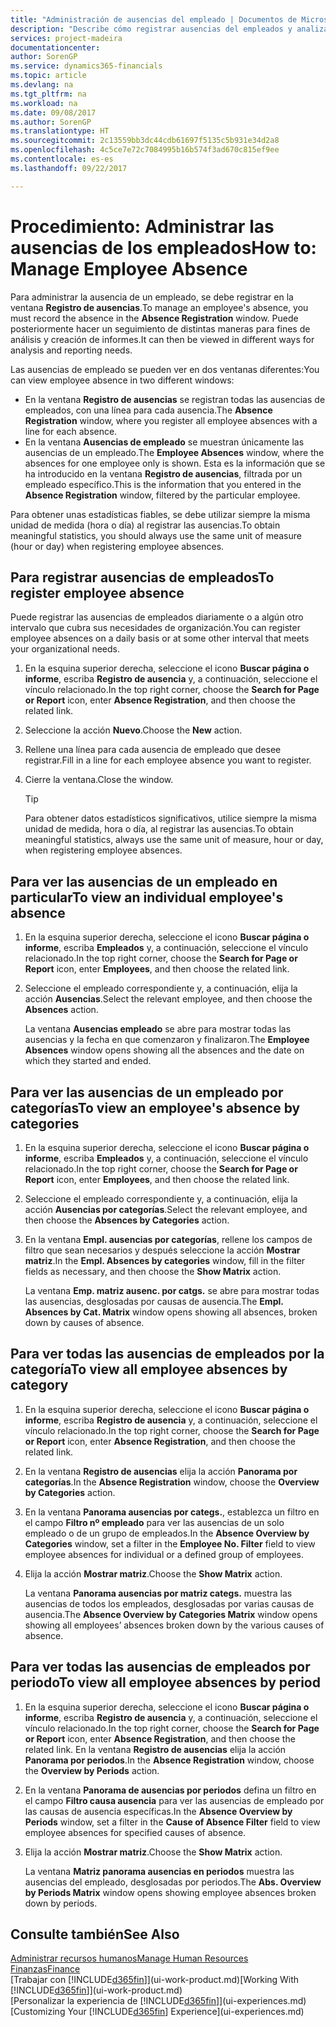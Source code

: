 ```yaml
---
title: "Administración de ausencias del empleado | Documentos de Microsoft"
description: "Describe cómo registrar ausencias del empleados y analizar las estadísticas de las ausencias."
services: project-madeira
documentationcenter: 
author: SorenGP
ms.service: dynamics365-financials
ms.topic: article
ms.devlang: na
ms.tgt_pltfrm: na
ms.workload: na
ms.date: 09/08/2017
ms.author: SorenGP
ms.translationtype: HT
ms.sourcegitcommit: 2c13559bb3dc44cdb61697f5135c5b931e34d2a8
ms.openlocfilehash: 4c5ce7e72c7084995b16b574f3ad670c815ef9ee
ms.contentlocale: es-es
ms.lasthandoff: 09/22/2017

---
```

# <a name="how-to-manage-employee-absence"></a><span data-ttu-id="f017c-103">Procedimiento: Administrar las ausencias de los empleados</span><span class="sxs-lookup"><span data-stu-id="f017c-103">How to: Manage Employee Absence</span></span>
<span data-ttu-id="f017c-104">Para administrar la ausencia de un empleado, se debe registrar en la ventana **Registro de ausencias**.</span><span class="sxs-lookup"><span data-stu-id="f017c-104">To manage an employee's absence, you must record the absence in the **Absence Registration** window.</span></span> <span data-ttu-id="f017c-105">Puede posteriormente hacer un seguimiento de distintas maneras para fines de análisis y creación de informes.</span><span class="sxs-lookup"><span data-stu-id="f017c-105">It can then be viewed in different ways for analysis and reporting needs.</span></span>

<span data-ttu-id="f017c-106">Las ausencias de empleado se pueden ver en dos ventanas diferentes:</span><span class="sxs-lookup"><span data-stu-id="f017c-106">You can view employee absence in two different windows:</span></span>

* <span data-ttu-id="f017c-107">En la ventana **Registro de ausencias** se registran todas las ausencias de empleados, con una línea para cada ausencia.</span><span class="sxs-lookup"><span data-stu-id="f017c-107">The **Absence Registration** window, where you register all employee absences with a line for each absence.</span></span>
* <span data-ttu-id="f017c-108">En la ventana **Ausencias de empleado** se muestran únicamente las ausencias de un empleado.</span><span class="sxs-lookup"><span data-stu-id="f017c-108">The **Employee Absences** window, where the absences for one employee only is shown.</span></span> <span data-ttu-id="f017c-109">Esta es la información que se ha introducido en la ventana **Registro de ausencias**, filtrada por un empleado específico.</span><span class="sxs-lookup"><span data-stu-id="f017c-109">This is the information that you entered in the **Absence Registration** window, filtered by the particular employee.</span></span>

<span data-ttu-id="f017c-110">Para obtener unas estadísticas fiables, se debe utilizar siempre la misma unidad de medida (hora o día) al registrar las ausencias.</span><span class="sxs-lookup"><span data-stu-id="f017c-110">To obtain meaningful statistics, you should always use the same unit of measure (hour or day) when registering employee absences.</span></span>

## <a name="to-register-employee-absence"></a><span data-ttu-id="f017c-111">Para registrar ausencias de empleados</span><span class="sxs-lookup"><span data-stu-id="f017c-111">To register employee absence</span></span>
<span data-ttu-id="f017c-112">Puede registrar las ausencias de empleados diariamente o a algún otro intervalo que cubra sus necesidades de organización.</span><span class="sxs-lookup"><span data-stu-id="f017c-112">You can register employee absences on a daily basis or at some other interval that meets your organizational needs.</span></span>

1. <span data-ttu-id="f017c-113">En la esquina superior derecha, seleccione el icono **Buscar página o informe**, escriba **Registro de ausencia** y, a continuación, seleccione el vínculo relacionado.</span><span class="sxs-lookup"><span data-stu-id="f017c-113">In the top right corner, choose the **Search for Page or Report** icon, enter **Absence Registration**, and then choose the related link.</span></span>
2. <span data-ttu-id="f017c-114">Seleccione la acción **Nuevo**.</span><span class="sxs-lookup"><span data-stu-id="f017c-114">Choose the **New** action.</span></span>
3. <span data-ttu-id="f017c-115">Rellene una línea para cada ausencia de empleado que desee registrar.</span><span class="sxs-lookup"><span data-stu-id="f017c-115">Fill in a line for each employee absence you want to register.</span></span>
4. <span data-ttu-id="f017c-116">Cierre la ventana.</span><span class="sxs-lookup"><span data-stu-id="f017c-116">Close the window.</span></span>

    > [!Tip]
    > <span data-ttu-id="f017c-117">Para obtener datos estadísticos significativos, utilice siempre la misma unidad de medida, hora o día, al registrar las ausencias.</span><span class="sxs-lookup"><span data-stu-id="f017c-117">To obtain meaningful statistics, always use the same unit of measure, hour or day, when registering employee absences.</span></span>

## <a name="to-view-an-individual-employees-absence"></a><span data-ttu-id="f017c-118">Para ver las ausencias de un empleado en particular</span><span class="sxs-lookup"><span data-stu-id="f017c-118">To view an individual employee's absence</span></span>
1. <span data-ttu-id="f017c-119">En la esquina superior derecha, seleccione el icono **Buscar página o informe**, escriba **Empleados** y, a continuación, seleccione el vínculo relacionado.</span><span class="sxs-lookup"><span data-stu-id="f017c-119">In the top right corner, choose the **Search for Page or Report** icon, enter **Employees**, and then choose the related link.</span></span>
2. <span data-ttu-id="f017c-120">Seleccione el empleado correspondiente y, a continuación, elija la acción **Ausencias**.</span><span class="sxs-lookup"><span data-stu-id="f017c-120">Select the relevant employee, and then choose the **Absences** action.</span></span>

    <span data-ttu-id="f017c-121">La ventana **Ausencias empleado** se abre para mostrar todas las ausencias y la fecha en que comenzaron y finalizaron.</span><span class="sxs-lookup"><span data-stu-id="f017c-121">The **Employee Absences** window opens showing all the absences and the date on which they started and ended.</span></span>

## <a name="to-view-an-employees-absence-by-categories"></a><span data-ttu-id="f017c-122">Para ver las ausencias de un empleado por categorías</span><span class="sxs-lookup"><span data-stu-id="f017c-122">To view an employee's absence by categories</span></span>
1. <span data-ttu-id="f017c-123">En la esquina superior derecha, seleccione el icono **Buscar página o informe**, escriba **Empleados** y, a continuación, seleccione el vínculo relacionado.</span><span class="sxs-lookup"><span data-stu-id="f017c-123">In the top right corner, choose the **Search for Page or Report** icon, enter **Employees**, and then choose the related link.</span></span>
2. <span data-ttu-id="f017c-124">Seleccione el empleado correspondiente y, a continuación, elija la acción **Ausencias por categorías**.</span><span class="sxs-lookup"><span data-stu-id="f017c-124">Select the relevant employee, and then choose the **Absences by Categories** action.</span></span>
3. <span data-ttu-id="f017c-125">En la ventana **Empl. ausencias por categorías**, rellene los campos de filtro que sean necesarios y después seleccione la acción **Mostrar matriz**.</span><span class="sxs-lookup"><span data-stu-id="f017c-125">In the **Empl. Absences by categories** window, fill in the filter fields as necessary, and then choose the **Show Matrix** action.</span></span>

    <span data-ttu-id="f017c-126">La ventana **Emp. matriz ausenc. por catgs.** se abre para mostrar todas las ausencias, desglosadas por causas de ausencia.</span><span class="sxs-lookup"><span data-stu-id="f017c-126">The **Empl. Absences by Cat. Matrix** window opens showing all absences, broken down by causes of absence.</span></span>

## <a name="to-view-all-employee-absences-by-category"></a><span data-ttu-id="f017c-127">Para ver todas las ausencias de empleados por la categoría</span><span class="sxs-lookup"><span data-stu-id="f017c-127">To view all employee absences by category</span></span>
1. <span data-ttu-id="f017c-128">En la esquina superior derecha, seleccione el icono **Buscar página o informe**, escriba **Registro de ausencia** y, a continuación, seleccione el vínculo relacionado.</span><span class="sxs-lookup"><span data-stu-id="f017c-128">In the top right corner, choose the **Search for Page or Report** icon, enter **Absence Registration**, and then choose the related link.</span></span>
2. <span data-ttu-id="f017c-129">En la ventana **Registro de ausencias** elija la acción **Panorama por categorías**.</span><span class="sxs-lookup"><span data-stu-id="f017c-129">In the **Absence Registration** window, choose the **Overview by Categories** action.</span></span>
3. <span data-ttu-id="f017c-130">En la ventana **Panorama ausencias por categs.**, establezca un filtro en el campo **Filtro nº empleado** para ver las ausencias de un solo empleado o de un grupo de empleados.</span><span class="sxs-lookup"><span data-stu-id="f017c-130">In the **Absence Overview by Categories** window, set a filter in the **Employee No. Filter** field to view employee absences for individual or a defined group of employees.</span></span>
4. <span data-ttu-id="f017c-131">Elija la acción **Mostrar matriz**.</span><span class="sxs-lookup"><span data-stu-id="f017c-131">Choose the **Show Matrix** action.</span></span>

    <span data-ttu-id="f017c-132">La ventana **Panorama ausencias por matriz categs.** muestra las ausencias de todos los empleados, desglosadas por varias causas de ausencia.</span><span class="sxs-lookup"><span data-stu-id="f017c-132">The **Absence Overview by Categories Matrix** window opens showing all employees’ absences broken down by the various causes of absence.</span></span>

## <a name="to-view-all-employee-absences-by-period"></a><span data-ttu-id="f017c-133">Para ver todas las ausencias de empleados por periodo</span><span class="sxs-lookup"><span data-stu-id="f017c-133">To view all employee absences by period</span></span>
1. <span data-ttu-id="f017c-134">En la esquina superior derecha, seleccione el icono **Buscar página o informe**, escriba **Registro de ausencia** y, a continuación, seleccione el vínculo relacionado.</span><span class="sxs-lookup"><span data-stu-id="f017c-134">In the top right corner, choose the **Search for Page or Report** icon, enter **Absence Registration**, and then choose the related link.</span></span>
   <span data-ttu-id="f017c-135">En la ventana **Registro de ausencias** elija la acción **Panorama por periodos**.</span><span class="sxs-lookup"><span data-stu-id="f017c-135">In the **Absence Registration** window, choose the **Overview by Periods** action.</span></span>
2. <span data-ttu-id="f017c-136">En la ventana **Panorama de ausencias por periodos** defina un filtro en el campo **Filtro causa ausencia** para ver las ausencias de empleado por las causas de ausencia específicas.</span><span class="sxs-lookup"><span data-stu-id="f017c-136">In the **Absence Overview by Periods** window, set a filter in the **Cause of Absence Filter** field to view employee absences for specified causes of absence.</span></span>
3. <span data-ttu-id="f017c-137">Elija la acción **Mostrar matriz**.</span><span class="sxs-lookup"><span data-stu-id="f017c-137">Choose the **Show Matrix** action.</span></span>

    <span data-ttu-id="f017c-138">La ventana **Matriz panorama ausencias en periodos** muestra las ausencias del empleado, desglosadas por periodos.</span><span class="sxs-lookup"><span data-stu-id="f017c-138">The **Abs. Overview by Periods Matrix** window opens showing employee absences broken down by periods.</span></span>

## <a name="see-also"></a><span data-ttu-id="f017c-139">Consulte también</span><span class="sxs-lookup"><span data-stu-id="f017c-139">See Also</span></span>
[<span data-ttu-id="f017c-140">Administrar recursos humanos</span><span class="sxs-lookup"><span data-stu-id="f017c-140">Manage Human Resources</span></span>](hr-manage-human-resources.md)  
[<span data-ttu-id="f017c-141">Finanzas</span><span class="sxs-lookup"><span data-stu-id="f017c-141">Finance</span></span>](finance.md)  
<span data-ttu-id="f017c-142">[Trabajar con [!INCLUDE[d365fin](includes/d365fin_md.md)]](ui-work-product.md)</span><span class="sxs-lookup"><span data-stu-id="f017c-142">[Working With [!INCLUDE[d365fin](includes/d365fin_md.md)]](ui-work-product.md)</span></span>  
<span data-ttu-id="f017c-143">[Personalizar la experiencia de [!INCLUDE[d365fin](includes/d365fin_md.md)]](ui-experiences.md)</span><span class="sxs-lookup"><span data-stu-id="f017c-143">[Customizing Your [!INCLUDE[d365fin](includes/d365fin_md.md)] Experience](ui-experiences.md)</span></span>

